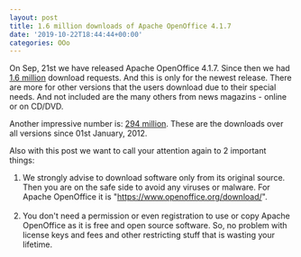 ```yaml
---
layout: post
title: 1.6 million downloads of Apache OpenOffice 4.1.7
date: '2019-10-22T18:44:44+00:00'
categories: OOo
---
```

<p>On Sep, 21st we have released Apache OpenOffice 4.1.7. Since then we had <a href="https://sourceforge.net/projects/openofficeorg.mirror/files/4.1.7/stats/timeline?dates=2019-09-21+to+2019-10-21" target="_blank" title="Apache OpenOffice download statistics">1.6 million</a>
 download requests. And this is only for the newest release. There are 
more for other versions that the users download due to their special 
needs. And not included are the many others from news magazins - online 
or on CD/DVD.<br /></p> 
  <p>Another impressive number is: <a href="https://sourceforge.net/projects/openofficeorg.mirror/files/stats/timeline?dates=2012-01-01+to+2019-10-21" target="_blank" title="Apache OpenOffce download statistics">294 million</a>. These are the downloads over all versions since 01st January, 2012.<br /></p> 
  <p>Also with this post we want to call your attention again to 2 important things:</p> 
  <ol> 
    <li>We strongly advise to download software only from its original 
source. Then you are on the safe side to avoid any viruses or malware. 
For Apache OpenOffice it is &quot;<a href="https://www.openoffice.org/download/" target="_blank" title="Apache OpenOffice Official Download">https://www.openoffice.org/download/</a>&quot;.<br /><br /></li> 
    <li>You don't need a permission or even registration to use or copy 
Apache OpenOffice as it is free and open source software. So, no problem
 with license keys and fees and other restricting stuff that is wasting 
your lifetime.</li> 
  </ol>
